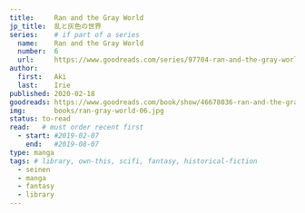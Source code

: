 ```yaml
---
title:     Ran and the Gray World
jp_title:  乱と灰色の世界
series:    # if part of a series
  name:    Ran and the Gray World
  number:  6
  url:     https://www.goodreads.com/series/97704-ran-and-the-gray-world
author: 
  first:   Aki 
  last:    Irie
published: 2020-02-18 
goodreads: https://www.goodreads.com/book/show/46678036-ran-and-the-gray-world-vol-6
img:       books/ran-gray-world-06.jpg
status: to-read
read:   # must order recent first
  - start: #2019-02-07  
    end:   #2019-08-07 
type: manga
tags: # library, own-this, scifi, fantasy, historical-fiction
  - seinen
  - manga
  - fantasy
  - library
---
```




